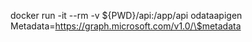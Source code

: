 docker run -it --rm -v ${PWD}/api:/app/api odataapigen \
  Metadata=https://graph.microsoft.com/v1.0/\$metadata